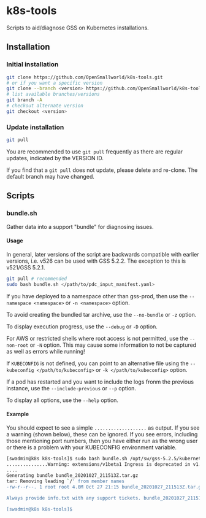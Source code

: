 # k8s-tools

Scripts to aid/diagnose GSS on Kubernetes installations.

## Installation

### Initial installation

```bash
git clone https://github.com/OpenSmallworld/k8s-tools.git 
# or if you want a specific version
git clone --branch <version> https://github.com/OpenSmallworld/k8s-tools.git # for example v526
# list available branches/versions
git branch -A 
# checkout alternate version
git checkout <version>
```

### Update installation

```bash
git pull
```

You are recommended to use ```git pull``` frequently as there are regular updates, indicated by the VERSION ID.

If you find that a ```git pull``` does not update, please delete and re-clone. The default branch may have changed.

## Scripts

### bundle.sh

Gather data into a support "bundle" for diagnosing issues.

#### Usage

In general, later versions of the script are backwards compatible with earlier versions, i.e. v526 can be used with GSS 5.2.2.
The exception to this is v521/GSS 5.2.1.

```bash
git pull # recommended
sudo bash bundle.sh </path/to/pdc_input_manifest.yaml>
```

If you have deployed to a namespace other than gss-prod, then use the ```--namespace <namespace>``` or ```-n <namespace>``` option.

To avoid creating the bundled tar archive, use the ```--no-bundle``` or ```-z``` option.

To display execution progress, use the ```--debug``` or ```-D``` option.

For AWS or restricted shells where root access is not permitted, use the ```--non-root``` or ```-N``` option. This may cause some information to not be captured as well as errors while running!

If ```KUBECONFIG``` is not defined, you can point to an alternative file using the ```--kubeconfig </path/to/kubeconfig>``` or ```-k </path/to/kubeconfig>``` option.

If a pod has restarted and you want to include the logs fronm the previous instance, use the ```--include-previous``` or ```--p``` option.

To display all options, use the ```--help``` option.

#### Example

You should expect to see a simple ```...................``` as output. If you see a warning (shown below), these can be ignored. If you see errors, including those mentioning port numbers, then you have either run as the wrong user or there is a problem with your KUBECONFIG environment variable.

```bash
[swadmin@k8s k8s-tools]$ sudo bash bundle.sh /opt/sw/gss-5.2.5/kubernetes_scripts/pdi_input_manifest.yaml 
...............Warning: extensions/v1beta1 Ingress is deprecated in v1.14+, unavailable in v1.22+; use networking.k8s.io/v1 Ingress
....
Generating bundle bundle_20201027_211513Z.tar.gz
tar: Removing leading `/' from member names
-rw-r--r--. 1 root root 4.0M Oct 27 21:15 bundle_20201027_211513Z.tar.gz

Always provide info.txt with any support tickets. bundle_20201027_211513Z.tar.gz is only required when requested.

[swadmin@k8s k8s-tools]$
```
